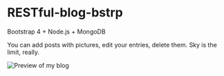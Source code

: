# RESTful-blog-bstrp
Bootstrap 4 + Node.js + MongoDB

You can add posts with pictures, edit your entries, delete them. Sky is the limit, really.

![Preview of my blog](https://res.cloudinary.com/takeout/image/upload/v1600442644/FireShot_Capture_061_-_IC-PIP_-_localhost_lyvmpd.png)
